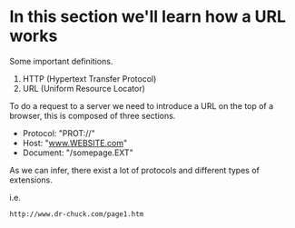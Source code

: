 # In this section we'll learn how a URL works

Some important definitions.

1. HTTP (Hypertext Transfer Protocol)
2. URL (Uniform Resource Locator)

To do a request to a server we need to introduce
a URL on the top of a browser, this is composed of three sections.

- Protocol: "PROT://"
- Host: "www.WEBSITE.com"
- Document: "/somepage.EXT"

As we can infer, there exist a lot of protocols and different types of extensions. 

i.e.

```html
http://www.dr-chuck.com/page1.htm
```

